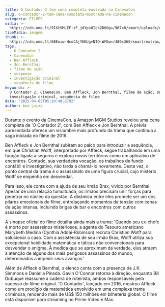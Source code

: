 ```yaml
---
title: O Contador 2 tem cena completa mostrada na CinemaCon
slug: o-contador-2-tem-cena-completa-mostrada-na-cinemacon
categoria: FILMES
midia: >-
  https://cdn.ome.lt/9IXtVMLEF-zF_jdYpo0Ick2D6Og=/987x0/smart/uploads/conteudo/fotos/o-contador-3-continuacao-confirmada_O9iAtpT.png
tipoMidia: imagem
thumb: >-
  https://cdn.ome.lt/6BEoiw-HcoCAjYKKUgvNTO-WFDw=/480x360/smart/extras/conteudos/omelete_THUMB_-_2025-03-25T133928.176.png
tags:
  - O Contador 2
  - CinemaCon
  - Ben Affleck
  - Jon Bernthal
  - filme de ação
  - suspense
  - investigação criminal
  - sequência de filme
keywords: >-
  O Contador 2, CinemaCon, Ben Affleck, Jon Bernthal, filme de ação, suspense,
  investigação criminal, sequência de filme
data: '2025-04-03T05:10:48.879Z'
author: Ana Luiza
---
```


Durante o evento da CinemaCon, a Amazon MGM Studios revelou uma cena completa de 'O Contador 2', com Ben Affleck e Jon Bernthal. A prévia apresentada oferece um vislumbre mais profundo da trama que continua a saga iniciada no filme de 2016.

Ben Affleck e Jon Bernthal subiram ao palco para introduzir a sequência, em que Christian Wolff, interpretado por Affleck, segue trabalhando em uma função ligada a seguros e explora novos territórios como um aplicativo de encontros. Contudo, sua verdadeira vocação, os trabalhos de fundo contábil e investigativo, não tarda a chamá-lo novamente. Desta vez, o ponto central da trama é o assassinato de uma figura crucial, cujo mistério Wolff se empenha em desvendar.

Para isso, ele conta com a ajuda de seu irmão Brax, vivido por Bernthal. Apesar de uma relação tumultuada, os irmãos precisam unir forças para penetrar no núcleo da questão. A dinâmica entre eles promete ser um dos pilares emocionais do filme, entrelaçando momentos de tensão com cenas de ação intensa, incluindo brigas de bar e encontros com outros assassinos.

A sinopse oficial do filme detalha ainda mais a trama: 'Quando seu ex-chefe é morto por assassinos misteriosos, a agente do Tesouro americano Marybeth Medina (Cynthia Addai-Robinson) recruta Christian Wolff para solucionar o caso. Com a assistência de seu irmão Brax, Wolff utiliza sua excepcional habilidade matemática e táticas não convencionais para desvendar o enigma. À medida que se aproximam da verdade, eles atraem a atenção de alguns dos mais perigosos assassinos do mundo, determinados a impedir seus avanços.'

Além de Affleck e Bernthal, o elenco conta com a presença de J.K. Simmons e Daniella Pineda. Gavin O'Connor retorna à direção, enquanto Bill Dubuque reassume a cadeira de roteirista, ambos responsáveis pelo sucesso do filme original. 'O Contador', lançado em 2016, mostrou Affleck como um prodígio da matemática envolvido em uma complexa trama criminosa, rendendo mais de US$ 150 milhões em bilheteria global. O filme está disponível para streaming no Prime Video e Max.
